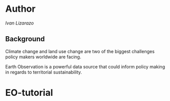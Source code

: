 # Author
*Ivan Lizarazo*


## Background

Climate change and land use change are two of the biggest challenges policy makers worldwide are facing.

Earth Observation is a powerful data source that could inform policy making in regards to territorial sustainability.

# EO-tutorial
